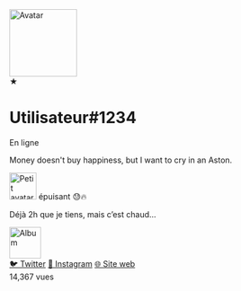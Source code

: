 <!DOCTYPE html>
<html lang="fr">
<head>
  <meta charset="UTF-8" />
  <title>Profil utilisateur</title>
</head>
<body>

  <!-- Photo de profil -->
  <div>
    <img src="https://randomuser.me/api/portraits/men/32.jpg" alt="Avatar" width="120" height="120" />
    <div>★</div>
  </div>

  <!-- Nom d'utilisateur -->
  <h1>Utilisateur#1234</h1>

  <!-- ID -->
  <p>En ligne</p>

  <!-- Texte de statut -->
  <p>Money doesn't buy happiness, but I want to cry in an Aston.</p>

  <!-- Section "épuisant" -->
  <div>
    <img src="https://randomuser.me/api/portraits/women/44.jpg" alt="Petit avatar" width="48" height="48" />
    <span>épuisant 😓🔥</span>
    <p>Déjà 2h que je tiens, mais c’est chaud...</p>
    <img src="https://images.unsplash.com/photo-1511671782779-c97d3d27a1d4?auto=format&fit=crop&w=80&q=80" alt="Album" width="56" height="56" />
  </div>

  <!-- Bas de page - réseaux sociaux -->
  <div>
    <a href="https://twitter.com/" target="_blank">🐦 Twitter</a>
    <a href="https://instagram.com/" target="_blank">📸 Instagram</a>
    <a href="https://www.google.com" target="_blank">🌐 Site web</a>
  </div>

  <!-- Compteur de vues -->
  <div>
    14,367 vues
  </div>

</body>
</html>
